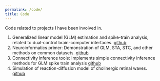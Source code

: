```yaml
---
permalink: /code/
title: Code
---
```


Code related to projects I have been involved in.

1. Generalized linear model (GLM) estimation and spike-train analysis, related to dual-control brain-computer interfaces. [github](https://github.com/benlansdell/dualbci)
2. Neuroinformatics primer: Demonstration of GLM, STA, STC, and other methods on common datasets. [github](https://github.com/benlansdell/neuroinf)
3. Connectivity inference tools: Implements simple connectivity inference methods for GLM spike train analysis [github](https://github.com/benlansdell/connectivity)
4. Simulation of reaction-diffusion model of cholinergic retinal waves. [github](https://github.com/benlansdell/retinalwaves)

